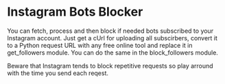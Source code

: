 # Instagram Bots Blocker

You can fetch, process and then block if needed bots subscribed to your Instagram account. 
Just get a cUrl for uploading all subscirbers, convert it to a Python request URL with any free online tool and
replace it in get_followers module. You can do the same in the block_followers module.

Beware that Instagram tends to block repetitive requests so play arround with the time you send each reqest.
